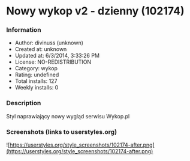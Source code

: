 # Nowy wykop v2 - dzienny (102174)

### Information
- Author: divinuss (unknown)
- Created at: unknown
- Updated at: 6/3/2014, 3:33:26 PM
- License: NO-REDISTRIBUTION
- Category: wykop
- Rating: undefined
- Total installs: 127
- Weekly installs: 0


### Description
Styl naprawiający nowy wygląd serwisu Wykop.pl


### Screenshots (links to userstyles.org)
![https://userstyles.org/style_screenshots/102174-after.png](https://userstyles.org/style_screenshots/102174-after.png)


